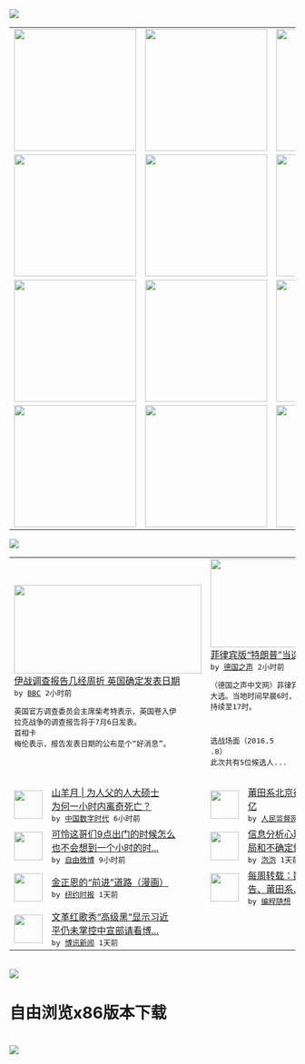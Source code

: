 

<a href="https://github.com/greatfire/z/raw/master/FreeBrowser.apk"><img src="https://raw.githubusercontent.com/greatfire/wiki/master/x/header.png" /></a><table><tr><td width="262" align="center" valign="center"><a href="https://github.com/greatfire/wiki/wiki/nyt" title="纽约时报中文网 国际纵览"><img src="https://raw.githubusercontent.com/greatfire/wiki/master/x/nyt_flag.png" width="215"/></a></td><td width="262" align="center" valign="center"><a href="https://github.com/greatfire/wiki/wiki/dw" title=""><img src="https://raw.githubusercontent.com/greatfire/wiki/master/x/dw_flag.png" width="215"/></a></td><td width="262" align="center" valign="center"><a href="https://github.com/greatfire/wiki/wiki/rmjd" title=""><img src="https://raw.githubusercontent.com/greatfire/wiki/master/x/rmjd_flag.png" width="215"/></a></td></tr><tr><td width="262" align="center" valign="center"><a href="https://github.com/paopaonetizen/website" title="泡泡 - 未经审查的互联网信息"><img src="https://raw.githubusercontent.com/greatfire/wiki/master/x/pp_flag.png" width="215"/></a></td><td width="262" align="center" valign="center"><a href="https://github.com/getlantern/mirror" title="以及自由微博和GreatFire.org官方中文论坛"><img src="https://raw.githubusercontent.com/greatfire/wiki/master/x/lantern_flag.png" width="215"/></a></td><td width="262" align="center" valign="center"><a href="https://github.com/cdtmirrors/m/" title=""><img src="https://raw.githubusercontent.com/greatfire/wiki/master/x/cdt_flag.png" width="215"/></a></td></tr><tr><td width="262" align="center" valign="center"><a href="https://github.com/program-think/blog" title="编程随想的博客"><img src="https://raw.githubusercontent.com/greatfire/wiki/master/x/pt_flag.png" width="215"/></a></td><td width="262" align="center" valign="center"><a href="https://github.com/greatfire/wiki/wiki/bbc" title=""><img src="https://raw.githubusercontent.com/greatfire/wiki/master/x/bbc_flag.png" width="215"/></a></td><td width="262" align="center" valign="center"><a href="https://github.com/freeweibo/s" title="自由微博 - 匿名和不受屏蔽的新浪微博搜索"><img src="https://raw.githubusercontent.com/greatfire/wiki/master/x/fw_flag.png" width="215"/></a></td></tr><tr><td width="262" align="center" valign="center"><a href="https://github.com/greatfire/wiki/wiki/google" title=""><img src="https://raw.githubusercontent.com/greatfire/wiki/master/x/google_flag.png" width="215"/></a></td><td width="262" align="center" valign="center"><a href="https://github.com/bxnews/boxun" title=""><img src="https://raw.githubusercontent.com/greatfire/wiki/master/x/bx_flag.png" width="215"/></a></td><td width="262" align="center" valign="center"><a href="https://github.com/greatfire/wiki/wiki/open-source" title="欢迎访问GreatFire.org开发者项目网站"><img src="https://raw.githubusercontent.com/greatfire/wiki/master/x/open-source_flag.png" width="215"/></a></td></tr></table><img src="https://raw.githubusercontent.com/greatfire/wiki/master/x/newsfeed text.png" /><table cols="4"><tr><td colspan="2" width="380"><a href="http://www.bbc.com/zhongwen/simp/uk/2016/05/160509_uk_chilcot_report_date"><img src="http://a.files.bbci.co.uk/worldservice/live/assets/images/2016/05/09/160509194755_blair144.gif" width="330" height="156"/></a></br><a href="http://www.bbc.com/zhongwen/simp/uk/2016/05/160509_uk_chilcot_report_date">伊战调查报告几经周折 英国确定发表日期</a></br><kbd> by <a href="http://www.bbc.co.uk/zhongwen/simp">BBC</a> 2小时前 </kbd></br><pre>英国官方调查委员会主席柴考特表示，英国卷入伊<br/>拉克战争的调查报告将于7月6日发表。 首相卡<br/>梅伦表示，报告发表日期的公布是个“好消息”。</pre></td><td colspan="2" width="380"><a href="http://dw.com/p/1IkDK?maca=chi-GK-text-greatfire-all-chinese-15625-xml-mrss"><img src="http://www.dw.com/image/0,,19244054_302,00.jpg" width="330" height="156"/></a></br><a href="http://dw.com/p/1IkDK?maca=chi-GK-text-greatfire-all-chinese-15625-xml-mrss">菲律宾版“特朗普”当选新一届总统已成定局</a></br><kbd> by <a href="http://dw.de">德国之声</a> 2小时前 </kbd></br><pre>（德国之声中文网）菲律宾周一（5月9日）举行<br/>大选。当地时间早晨6时，各地投票站开门。投票<br/>持续至17时。选战场面（2016.5<br/>.8） 此次共有5位候选人...</pre></td></tr><tr><td><img src="https://i0.wp.com/chinadigitaltimes.net/chinese/files/2016/05/e0049b557abb890c532c91c0154abd46_b.png?resize=600%2C230" width="50" height="50"/></td><td width="280"><a href="https://chinadigitaltimes.net/chinese/2016/05/%E5%B1%B1%E7%BE%8A%E6%9C%88-%E4%B8%BA%E4%BA%BA%E7%88%B6%E7%9A%84%E4%BA%BA%E5%A4%A7%E7%A1%95%E5%A3%AB-%E4%B8%BA%E4%BD%95%E4%B8%80%E5%B0%8F%E6%97%B6%E5%86%85%E7%A6%BB%E5%A5%87%E6%AD%BB%E4%BA%A1/">山羊月 | 为人父的人大硕士<br/> 为何一小时内离奇死亡？</a></br><kbd> by <a href="http://chinadigitaltimes.net/chinese/">中国数字时代</a> 6小时前 </kbd></td><td><img src="https://raw.githubusercontent.com/greatfire/wiki/master/x/rmjd_logo.png" width="50" height="50"/></td><td width="280"><a href="http://www.rmjdw.com//tebiebaodao/20160509/15530.html">莆田系北京德胜门中医院年赚3<br/>亿 </a></br><kbd> by <a href="http://www.rmjdw.com/">人民监督网</a> 7小时前 </kbd></td></tr><tr><td><img src="http://ww1.sinaimg.cn/large/6b1991c7jw1f3pa840c13j20hs2c7na5.jpg" width="50" height="50"/></td><td width="280"><a href="https://freeweibo.com/weibo/3973320691192442">可怜这哥们9点出门的时候怎么<br/>也不会想到一个小时的时...</a></br><kbd> by <a href="https://freeweibo.com/">自由微博</a> 9小时前 </kbd></td><td><img src="https://raw.githubusercontent.com/greatfire/wiki/master/x/pp_logo.png" width="50" height="50"/></td><td width="280"><a href="https://pao-pao.net/article/693">信息分析心理学：局部一致的骗<br/>局和不确定性证据</a></br><kbd> by <a href="https://pao-pao.net">泡泡</a> 1天前 </kbd></td></tr><tr><td><img src="https://static01.nyt.com/images/2016/05/09/opinion/09heng/09heng-articleLarge.jpg" width="50" height="50"/></td><td width="280"><a href="https://d7odklm2qes9e.cloudfront.net/opinion/20160509/c09heng/">金正恩的“前进”道路（漫画）</a></br><kbd> by <a href="http://m.cn.nytimes.com/">纽约时报</a> 1天前 </kbd></td><td><img src="https://lh5.googleusercontent.com/TrrQPTe4daihdQAkIoubxaVbX2-bwHlx7EBiGuOLDmdqrEupJTJG16xVMEsBxvo6oeZoLuJjBdRoA5VAz-5m_CIS0rHQt4V0cIJMpYYQuRdJgKdH1aFT-XYcmalttQaCr-PxcfYDPes" width="50" height="50"/></td><td width="280"><a href="http://feedproxy.google.com/~r/programthink/~3/lyLSIkQnnrc/weekly-share-101.html">每周转载：魏则西事件、百度广<br/>告、莆田系、军队医院（...</a></br><kbd> by <a href="http://program-think.blogspot.com">编程随想</a> 1天前 </kbd></td></tr><tr><td><img src="http://www.boxun.com/news/images/2016/05/201605090215china1.jpg" width="50" height="50"/></td><td width="280"><a href="http://www.boxun.com/news/gb/china/2016/05/201605090215.shtml">文革红歌秀“高级黑”显示习近<br/>平仍未掌控中宣部请看博...</a></br><kbd> by <a href="http://www.boxun.com">博讯新闻</a> 1天前 </kbd></td></table></br><a href="https://github.com/greatfire/z/raw/master/FreeBrowser.apk"><img src="https://raw.githubusercontent.com/greatfire/wiki/master/x/download app.png" /></a><h1>自由浏览x86版本下载<h1><a href="https://github.com/greatfire/z/raw/master/FreeBrowser-x86.apk"><img src="https://raw.githubusercontent.com/greatfire/images/master/fb86.qr.png" /></a>